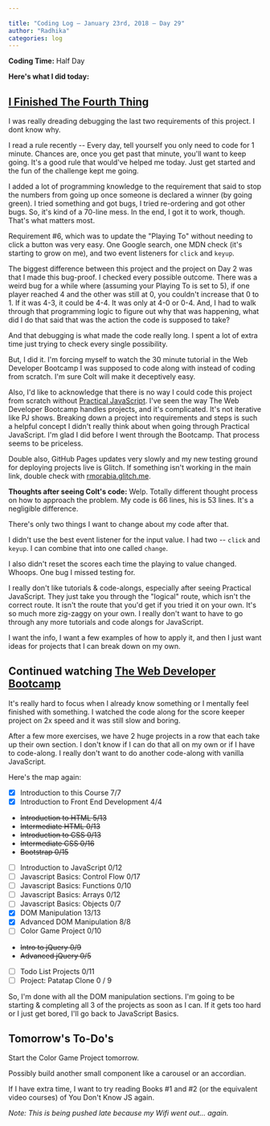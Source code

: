 ```yaml
---
 
title: "Coding Log — January 23rd, 2018 — Day 29"
author: "Radhika"
categories: log
---
```


**Coding Time:** Half Day

**Here's what I did today:**

## [I Finished The Fourth Thing](http://rmorabia.com/tinyjs)

I was really dreading debugging the last two requirements of this project. I dont know why.

I read a rule recently -- Every day, tell yourself you only need to code for 1 minute. Chances are, once you get past that minute, you'll want to keep going. It's a good rule that would've helped me today. Just get started and the fun of the challenge kept me going.

I added a lot of programming knowledge to the requirement that said to stop the numbers from going up once someone is declared a winner (by going green). I tried something and got bugs, I tried re-ordering and got other bugs. So, it's kind of a 70-line mess. In the end, I got it to work, though. That's what matters most.

Requirement #6, which was to update the "Playing To" without needing to click a button was very easy. One Google search, one MDN check (it's starting to grow on me), and two event listeners for `click` and `keyup`.

The biggest difference between this project and the project on Day 2 was that I made this bug-proof. I checked every possible outcome. There was a weird bug for a while where (assuming your Playing To is set to 5), if one player reached 4 and the other was still at 0, you couldn't increase that 0 to 1. If it was 4-3, it could be 4-4. It was only at 4-0 or 0-4. And, I had to walk through that programming logic to figure out why that was happening, what did I do that said that was the action the code is supposed to take?

And that debugging is what made the code really long. I spent a lot of extra time just trying to check every single possibility.

But, I did it. I'm forcing myself to watch the 30 minute tutorial in the Web Developer Bootcamp I was supposed to code along with instead of coding from scratch. I'm sure Colt will make it deceptively easy.

Also, I'd like to acknowledge that there is no way I could code this project from scratch without [Practical JavaScript](http://watchandcode.com). I've seen the way The Web Developer Bootcamp handles projects, and it's complicated. It's not iterative like PJ shows. Breaking down a project into requirements and steps is such a helpful concept I didn't really think about when going through Practical JavaScript. I'm glad I did before I went through the Bootcamp. That process seems to be priceless.

Double also, GitHub Pages updates very slowly and my new testing ground for deploying projects live is Glitch. If something isn't working in the main link, double check with [rmorabia.glitch.me](http://rmorabia.glitch.me). 

**Thoughts after seeing Colt's code:** Welp. Totally different thought process on how to approach the problem. My code is 66 lines, his is 53 lines. It's a negligible difference.

There's only two things I want to change about my code after that.

I didn't use the best event listener for the input value. I had two -- `click` and `keyup`. I can combine that into one called `change`.

I also didn't reset the scores each time the playing to value changed. Whoops. One bug I missed testing for. 

I really don't like tutorials & code-alongs, especially after seeing Practical JavaScript. They just take you through the "logical" route, which isn't the correct route. It isn't the route that you'd get if you tried it on your own. It's so much more zig-zaggy on your own. I really don't want to have to go through any more tutorials and code alongs for JavaScript.

I want the info, I want a few examples of how to apply it, and then I just want ideas for projects that I can break down on my own.

## Continued watching [The Web Developer Bootcamp](http://udemy.com/the-web-developer-bootcamp)

It's really hard to focus when I already know something or I mentally feel finished with something. I watched the code along for the score keeper project on 2x speed and it was still slow and boring.

After a few more exercises, we have 2 huge projects in a row that each take up their own section. I don't know if I can do that all on my own or if I have to code-along. I really don't want to do another code-along with vanilla JavaScript.

Here's the map again: 

* [X] Introduction to this Course 7/7
* [X] Introduction to Front End Development 4/4
* ~~Introduction to HTML 5/13~~
* ~~Intermediate HTML 0/13~~
* ~~Introduction to CSS 0/13~~
* ~~Intermediate CSS 0/16~~
* ~~Bootstrap 0/15~~
* [ ] Introduction to JavaScript 0/12
* [ ] Javascript Basics: Control Flow 0/17
* [ ] Javascript Basics: Functions 0/10
* [ ] Javascript Basics: Arrays 0/12
* [ ] Javascript Basics: Objects 0/7
* [X] DOM Manipulation 13/13
* [X] Advanced DOM Manipulation 8/8
* [ ] Color Game Project 0/10
* ~~Intro to jQuery 0/9~~
* ~~Advanced jQuery 0/5~~
* [ ] Todo List Projects 0/11
* [ ] Project: Patatap Clone 0 / 9

So, I'm done with all the DOM manipulation sections. I'm going to be starting & completing all 3 of the projects as soon as I can. If it gets too hard or I just get bored, I'll go back to JavaScript Basics. 

## Tomorrow's To-Do's

Start the Color Game Project tomorrow.

Possibly build another small component like a carousel or an accordian.

If I have extra time, I want to try reading Books #1 and #2 (or the equivalent video courses) of You Don't Know JS again. 

*Note: This is being pushed late because my Wifi went out... again.*